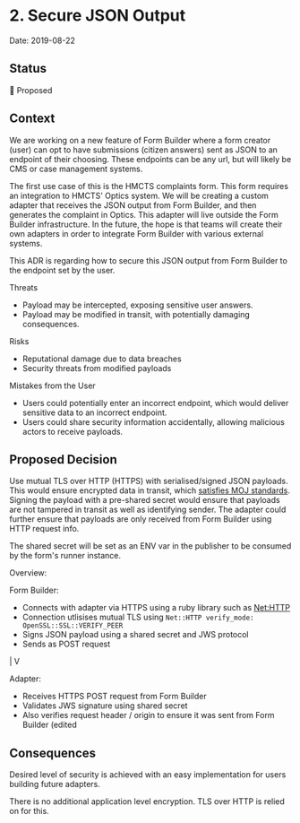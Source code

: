# 2. Secure JSON Output

Date: 2019-08-22

## Status

🤔 Proposed

## Context

We are working on a new feature of Form Builder where a form creator (user) can
opt to have submissions (citizen answers) sent as JSON to an endpoint of their choosing.
These endpoints can be any url, but will likely be CMS or case management systems.

The first use case of this is the HMCTS complaints form. This form requires an
integration to HMCTS' Optics system. We will be creating a custom adapter that receives
the JSON output from Form Builder, and then generates the complaint in Optics. This
adapter will live outside the Form Builder infrastructure. In the future, the hope
is that teams will create their own adapters in order to integrate Form Builder
with various external systems.

This ADR is regarding how to secure this JSON output from Form Builder to the
endpoint set by the user.

Threats
- Payload may be intercepted, exposing sensitive user answers.
- Payload may be modified in transit, with potentially damaging consequences.

Risks
- Reputational damage due to data breaches
- Security threats from modified payloads

Mistakes from the User
- Users could potentially enter an incorrect endpoint, which would deliver sensitive
data to an incorrect endpoint.
- Users could share security information accidentally, allowing malicious actors
to receive payloads.

## Proposed Decision
Use mutual TLS over HTTP (HTTPS) with serialised/signed JSON payloads. This would ensure
encrypted data in transit, which [satisfies MOJ standards](https://ministryofjustice.github.io/security-guidance/standards/cryptography/#cryptography).
Signing the payload with a pre-shared secret would ensure that payloads are not
tampered in transit as well as identifying sender. The adapter could further ensure
that payloads are only received from Form Builder using HTTP request info.

The shared secret will be set as an ENV var in the publisher to be consumed by
the form's runner instance.

Overview:

Form Builder:
- Connects with adapter via HTTPS using a ruby library such as [Net:HTTP](https://ruby-doc.org/stdlib-2.6.3/libdoc/net/http/rdoc/Net/HTTP.html)
- Connection utlisises mutual TLS using `Net::HTTP verify_mode: OpenSSL::SSL::VERIFY_PEER`
- Signs JSON payload using a shared secret and JWS protocol
- Sends as POST request

|
V

Adapter:
- Receives HTTPS POST request from Form Builder
- Validates JWS signature using shared secret
- Also verifies request header / origin to ensure it was sent from Form Builder (edited

## Consequences

Desired level of security is achieved with an easy implementation for users building
future adapters.

There is no additional application level encryption. TLS over HTTP is relied on for this.
